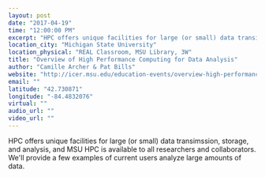 ```yaml
---
layout: post
date: "2017-04-19"
time: "12:00:00 PM"
excerpt: "HPC offers unique facilities for large (or small) data transimssion, storage, and analysis, and MSU HPC is available to all researchers and ..."
location_city: "Michigan State University"
location_physical: "REAL Classroom, MSU Library, 3W"
title: "Overview of High Performance Computing for Data Analysis"
author: "Camille Archer & Pat Bills"
website: "http://icer.msu.edu/education-events/overview-high-performance-computing-data-analysis"
email: ""
latitude: "42.730871"
longitude: "-84.4832076"
virtual: ""
audio_url: ""
video_url: ""
---
```


HPC offers unique facilities for large (or small) data transimssion, storage, and analysis, and MSU HPC is available to all researchers and collaborators.  We'll provide a few examples of current users analyze large amounts of data.
